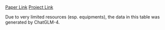 [Paper Link](https://www.alphaxiv.org/abs/2412.14054)
[Project Link](https://blog.csdn.net/m0_62984100/article/details/140054725)

Due to very limited resources (esp. equipments), the data in this table was generated by ChatGLM-4.
